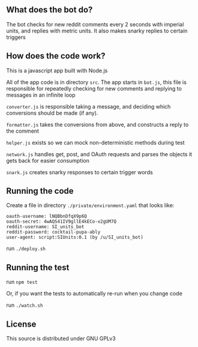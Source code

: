 What does the bot do?
---
The bot checks for new reddit comments every 2 seconds with imperial units, and replies with metric units. It also makes snarky replies to certain triggers


How does the code work?
---
This is a javascript app built with Node.js

All of the app code is in directory `src`. The app starts in `bot.js`, this file is responsible for repeatedly checking for new comments and replying to messages in an infinite loop

`converter.js` is responsible taking a message, and deciding which conversions should be made (if any).

`formatter.js` takes the conversions from above, and constructs a reply to the comment

`helper.js` exists so we can mock non-deterministic methods during test

`network.js` handles get, post, and OAuth requests and parses the objects it gets back for easier consumption

`snark.js` creates snarky responses to certain trigger words


Running the code
---
Create a file in directory `./private/environment.yaml` that looks like:
```
oauth-username: lNQBbnDfqX9p6Q
oauth-secret: 4wAQS41IV9gllE4kECo-v2gUM7Q
reddit-username: SI_units_bot 
reddit-password: cocktail-pupa-ably
user-agent: script:SIUnits:0.1 (by /u/SI_units_bot)
```
run `./deploy.sh`


Running the test
---
run `npm test`

Or, if you want the tests to automatically re-run when you change code

run `./watch.sh`


License
---
This source is distributed under GNU GPLv3
